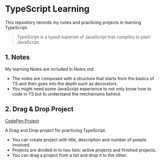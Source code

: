 # TypeScript Learning

This repository records my notes and practicing projects in learning TypeScript.

> TypeScript is a typed superset of JavaScript that compiles to plain JavaScript.

## 1. Notes

My learning Notes are included in _Notes.md_.

- The notes are composed with a structure that starts from the basics of TS and then goes into the depth such as decorators.
- You might need some JavaScript experience to not only know how to code in TS but to understand the mechanisms behind.

## 2. Drag & Drop Project

[CodePen Project](https://codepen.io/uujx/pen/PoNYwOg)

A Drag and Drop project for practicing TypeScript.

- You can create project with title, description and number of poeple involved.
- Projects are divided in to two lists: active projects and finished projects.
- You can drag a project from a list and drop it to the other.
